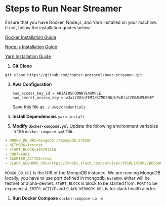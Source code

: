 # Steps to Run Near Streamer

Ensure that you have Docker, Node.js, and Yarn installed on your machine. If not, follow the installation guides below:

[Docker Installation Guide](https://docs.docker.com/get-docker/)

[Node.js Installation Guide](https://nodejs.org/en/download/)

[Yarn Installation Guide](https://classic.yarnpkg.com/en/docs/install)

1. **Git Clone**

`git clone https://github.com/router-protocol/near-streamer.git`

3. **Aws Configuration**
   ```[default]
   aws_access_key_id = AKIAIOSFODNN7EXAMPLE
   aws_secret_access_key = wJalrXUtnFEMI/K7MDENG/bPxRfiCYEXAMPLEKEY
   ```
   Save this file as `./.aws/credentials`

4. **Install Dependencies**
   `yarn install`

5. **Modify `docker-compose.yml`**
Update the following environment variables in the `docker-compose.yml` file:
```yaml
- MONGO_DB_URI=mongodb://mongodb:27018/
- NETWORK=testnet
- START_BLOCK=146791266
- PORT=6901
- ALERTER_ACTIVE=true
- SLACK_WEBHOOK_URL=https://hooks.slack.com/services/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
```
`MONGO_DB_URI` is the URI of the MongoDB instance. We  are running MongoDB locally, you have to use port defined in mongodb. `NETWORK` either will be testnet or alpha-devnet. `START_BLOCK` is block to be started from. `PORT` to be exposed. `ALERTER_ACTIVE` and `SLACK_WEBHOOK_URL` is for slack health alerter.
1. **Run Docker Compose**
`docker-compose up -d`